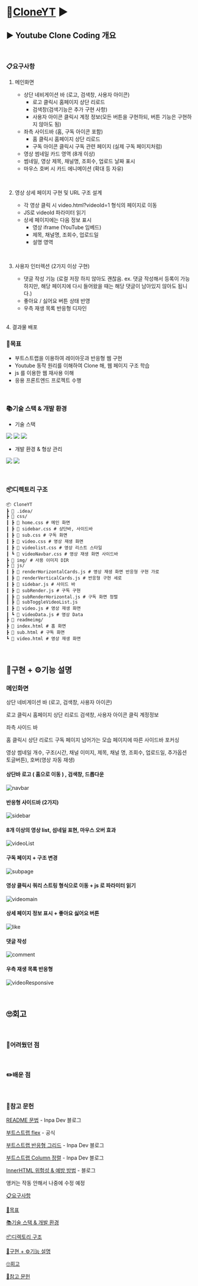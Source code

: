 # 🔗[CloneYT](https://ihan0412.github.io/CloneYT/ "Youtube-clone") ▶️

## ▶️ Youtube Clone Coding 개요

<br>

### <a name="demand"></a> 📋요구사항



1. 메인화면

   - 상단 네비게이션 바 (로고, 검색창, 사용자 아이콘)
     - 로고 클릭시 홈페이지 상단 리로드
     - 검색창(검색기능은 추가 구현 사항)
     - 사용자 아이콘 클릭시 계정 정보(모든 버튼을 구현하되, 버튼 기능은 구현하지 않아도 됨)
   - 좌측 사이드바 (홈, 구독 아이콘 포함)
     - 홈 클릭시 홈페이지 상단 리로드
     - 구독 아이콘 클릭시 구독 관련 페이지 (실제 구독 페이지처럼)
   - 영상 썸네일 카드 영역 (8개 이상)
   - 썸네일, 영상 제목, 채널명, 조회수, 업로드 날짜 표시
   - 마우스 호버 시 카드 에니메이션 (확대 등 자유)

<br>

2. 영상 상세 페이지 구현 및 URL 구조 설계

   - 각 영상 클릭 시 video.html?videoId=1 형식의 페이지로 이동 
   - JS로 videoId 파라미터 읽기 
   - 상세 페이지에는 다음 정보 표시 
     - 영상 iframe (YouTube 임베드)
     - 제목, 채널명, 조회수, 업로드일 
     - 설명 영역

<br>

3. 사용자 인터렉션 (2가지 이상 구현)

   - 댓글 작성 기능 (로컬 저장 하지 않아도 괜찮음. ex. 댓글 작성해서 등록이 가능하지만, 해당 페이지에 다시 들어왔을 때는 해당 댓글이 남아있지 않아도 됩니다.)
   - 좋아요 / 싫어요 버튼 상태 반영 
   - 우측 재생 목록 반응형 디자인

<br>
4. 결과물 배포


<br>

### <a name="target"></a> 🎯목표

- 부트스트랩을 이용하여 레이아웃과 반응형 웹 구현
- Youtube 동작 원리를 이해하여 Clone 해, 웹 페이지 구조 학습
- js 를 이용한 웹 재사용 이해 
- 응용 프론트엔드 프로젝트 수행

<br>

### <a name="stack"></a> 📚기술 스택 & 개발 환경

- 기술 스택
<p>
    <img src="https://img.shields.io/badge/html5-E34F26?style=for-the-badge&logo=html5&logoColor=white">
    <img src="https://img.shields.io/badge/javascript-F7DF1E?style=for-the-badge&logo=javascript&logoColor=white">
    <img src="https://img.shields.io/badge/css-663399?style=for-the-badge&logo=css&logoColor=white">
</p>

- 개발 환경 & 형상 관리
<p>
    <img src="https://img.shields.io/badge/intellijidea-000000?style=for-the-badge&logo=css&logoColor=white">
    <img src="https://img.shields.io/badge/git-F05032?style=for-the-badge&logo=git&logoColor=white">
</p>

<br>

### <a name="structure"></a> 📦디렉토리 구조

```
📦 CloneYT
┣ 📂 .idea/
┣ 📂 css/
┃ ┣ 📜 home.css # 메인 화면
┃ ┣ 📜 sidebar.css # 상단바, 사이드바
┃ ┣ 📜 sub.css # 구독 화면
┃ ┣ 📜 video.css # 영상 재생 화면
┃ ┣ 📜 videolist.css # 영상 리스트 스타일
┃ ┗ 📜 videoNavbar.css # 영상 재생 화면 사이드바
┣ 📂 img/ # 사용 이미지 DIR
┣ 📂 js/
┃ ┣ 📜 renderHorizontalCards.js # 영상 재생 화면 반응형 구현 가로
┃ ┣ 📜 renderVerticalCards.js # 반응형 구현 세로
┃ ┣ 📜 sidebar.js # 사이드 바 
┃ ┣ 📜 subRender.js # 구독 구현
┃ ┣ 📜 subRenderHorizontal.js # 구독 화면 정렬
┃ ┣ 📜 subToggleVideoList.js 
┃ ┣ 📜 video.js # 영상 재생 화면
┃ ┗ 📜 videoData.js # 영상 Data
┣ 📂 readmeimg/
┣ 📜 index.html # 홈 화면
┣ 📜 sub.html # 구독 화면
┗ 📜 video.html # 영상 재생 화면
```

<br>

## <a name="implement"></a> 📸구현 + ⚙️기능 설명

### 메인화면

상단 네비게이션 바 (로고, 검색창, 사용자 아이콘)

로고 클릭시 홈페이지 상단 리로드
검색창, 사용자 아이콘 클릭 계정정보

좌측 사이드 바

홈 클릭시 상단 리로드
구독 페이지 넘어가는 모습
페이지에 따른 사이드바 포커싱

영상 썸네일 개수, 구조(시간, 채널 이미지, 제목, 채널 명, 조회수, 업로드일, 추가옵션 토글버튼),
호버(영상 자동 재생)



#### 상단바 로고 ( 홈으로 이동 ) , 검색창, 드롭다운

![navbar](./readmeimg/navbar.gif)

#### 반응형 사이드바 (2가지)

![sidebar](./readmeimg/sidebarResponsive.gif)

#### 8개 이상의 영상 list, 섬네일 표현, 마우스 오버 효과

![videoList](./readmeimg/videoList.gif)

#### 구독 페이지 + 구조 변경

![subpage](./readmeimg/subpage.gif)

#### 영상 클릭시 쿼리 스트링 형식으로 이동 + js 로 파라미터 읽기 

![videomain](./readmeimg/videomain.gif)

#### 상세 페이지 정보 표시 + 좋아요 싫어요 버튼

![like](./readmeimg/likeToggle.gif)

#### 댓글 작성

![comment](./readmeimg/comment.gif)

#### 우측 재생 목록 반응형

![videoResponsive](./readmeimg/videoResponsive.gif)



<br>

## <a name="diary"></a> 🙄회고




<br>

### <a name="hard"></a> 🤯어려웠던 점




<br>

### <a name="learn"></a> ✏️배운 점




<br>

### 🔗참고 문헌



[README 문법](https://inpa.tistory.com/entry/MarkDown-%F0%9F%93%9A-%EB%A7%88%ED%81%AC%EB%8B%A4%EC%9A%B4-%EB%AC%B8%EB%B2%95-%F0%9F%92%AF-%EC%A0%95%EB%A6%AC#links_anchor_%EB%A7%81%ED%81%AC) - Inpa Dev 블로그

[부트스트랩 flex](https://getbootstrap.kr/docs/5.0/utilities/flex/) - 공식

[부트스트랩 반응형 그리드](https://inpa.tistory.com/entry/BootStrap5-%F0%9F%93%9A-%EB%B0%98%EC%9D%91%ED%98%95-%EC%8B%9C%EC%8A%A4%ED%85%9C-%EC%A0%95%EB%A6%AC-%EA%B7%B8%EB%A6%AC%EB%93%9C) - Inpa Dev 블로그

[부트스트랩 Column 정렬](https://inpa.tistory.com/entry/BootStrap5-%F0%9F%93%9A-%EB%B0%98%EC%9D%91%ED%98%95-%EC%8B%9C%EC%8A%A4%ED%85%9C-%EC%A0%95%EB%A6%AC-%EC%A0%95%EB%A0%AC) - Inpa Dev 블로그

[InnerHTML 위험성 & 예방 방법](https://velog.io/@lybell_4rt/XSS%EB%A5%BC-%EC%95%84%EC%8B%9C%EB%82%98%EC%9A%94feat.-innerHTML%EC%9D%98-%EC%9C%84%ED%97%98%EC%84%B1) - 블로그


앵커는 작동 안해서 나중에 수정 예정

[📋요구사항](#a-namedemanda-요구사항)

[🎯목표](#a-nametargeta-목표)

[📚기술 스택 & 개발 환경](#a-namestacka-기술-스택--개발-환경)

[📦디렉토리 구조](#a-namestructurea-디렉토리-구조)

[📸구현 + ⚙️기능 설명](#a-nameimplementa-구현--기능-설명)

[🙄회고](#a-namediarya-회고)

[🔗참고 문헌](#)

